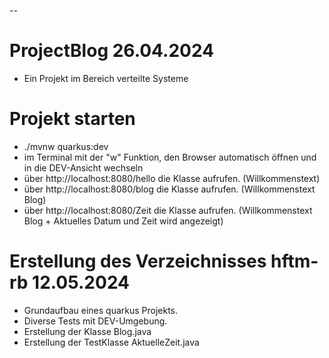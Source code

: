 --
# ProjectBlog 26.04.2024
- Ein Projekt im Bereich verteilte Systeme
# Projekt starten
- ./mvnw quarkus:dev
- im Terminal mit der "w" Funktion, den Browser automatisch öffnen und in die DEV-Ansicht wechseln
- über http://localhost:8080/hello die Klasse aufrufen. (Willkommenstext)
- über http://localhost:8080/blog die Klasse aufrufen. (Willkommenstext Blog)
- über http://localhost:8080/Zeit die Klasse aufrufen. (Willkommenstext Blog + Aktuelles Datum und Zeit wird angezeigt)
  
# Erstellung des Verzeichnisses hftm-rb 12.05.2024
- Grundaufbau eines quarkus Projekts.
- Diverse Tests mit DEV-Umgebung.
- Erstellung der Klasse Blog.java
- Erstellung der TestKlasse AktuelleZeit.java
